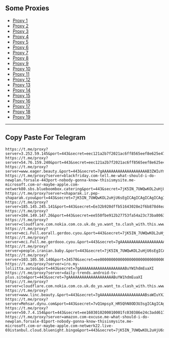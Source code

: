 Some Proxies
---
- [Proxy 1](https://t.me/proxy?server=3.252.59.145&port=443&secret=eec121a2b7f2021ac6ff8565eef8e625e47777772e6c6f6f7065726674672e636f2e756b)
- [Proxy 2](https://t.me/proxy?server=54.76.159.240&port=443&secret=eec121a2b7f2021ac6ff8565eef8e625e47777772e6c6f6f7065726674672e636f2e756b)
- [Proxy 3](https://t.me/proxy?server=www.eager.beauty.&port=443&secret=7gAAAAAAAAAAAAAAAAAAAAB3ZWIuYmFsZS5pbw%3D%3D)
- [Proxy 4](https://t.me/proxy?server=blackfriday.com-tell.me-what-should-i-do-newplan.forsale-443port-nobody-gonna-know-thisismysite.me-microsoft.com-or-maybe-apple.com-netwerk80.sbs.blueboombox.catering&port=443&secret=7jK5IN_7UWQwKOL2uHjU6sEgICAgICAgICAgICAgICA)
- [Proxy 5](https://t.me/proxy?server=shaparak.ir.pep-shaparak.cyou&port=443&secret=7jK5IN_7UWQwKOL2uHjU6sEgICAgICAgICAgICAgICAg)
- [Proxy 6](https://t.me/proxy?server=185.145.245.141&port=443&secret=Ee32b920dffb51643028e2f6b878d4eac16d61696c2e676f6f6c652e746f6b686d65)
- [Proxy 7](https://t.me/proxy?server=104.149.147.26&port=443&secret=ee550fbe912b27753fa54a23c73ba806346d792e6972616e63656c6c2e6972)
- [Proxy 8](https://t.me/proxy?server=cloudflare.com.nokia.com.co.uk.do_yo.want_to.clash_with.this.www.microsoft.com.there_is_no.place_like.localhost.www.bing.com.count_with_me.cyou.com.now_sudo.rm_rf.ddns.net.we_are_here.again_to_fight.everyone.i_am.the_internet.special_wayi.monaserver.cfd.&port=443&secret=7jK5IN_7UWQwKOL2uHjU6sEgICAgICAgICAgICAgICA)
- [Proxy 9](https://t.me/proxy?server=mci.Full.eorall.gerdoo.cyou.&port=443&secret=7jK5IN_7UWQwKOL2uHjU6sEgICAgICAgICAgICAgICA)
- [Proxy 10](https://t.me/proxy?server=mci.Full.me.gerdooo.cyou.&port=443&secret=7gAAAAAAAAAAAAAAAAAAAABuYW1hdmEuaXI)
- [Proxy 11](https://t.me/proxy?server=people.iranian.baby.&port=443&secret=7jK5IN_7UWQwKOL2uHjU6sEgICAgICAgICAgICAgICA)
- [Proxy 12](https://t.me/proxy?server=103.105.50.140&port=34570&secret=ee000000000000000000000000000000006d79736f6e2e64756f6c696e676f2e636f6d)
- [Proxy 13](https://t.me/proxy?server=iro.my-loliitta.autos&port=443&secret=7gAAAAAAAAAAAAAAAAAAAABuYW1hdmEuaXI)
- [Proxy 14](https://t.me/proxy?server=daily-trends.android-tv-plus.site&port=443&secret=7gAAAAAAAAAAAAAAAAAAAABuYW1hdmEuaXI)
- [Proxy 15](https://t.me/proxy?server=cloudflare.com.nokia.com.co.uk.do_yo.want_to.clash_with.this.www.microsoft.com.there_is_no.place_like.localhost.www.bing.com.count_with_me.cyou.com.now_sudo.rm_rf.ddns.net.we_are_here.again_to_fight.everyone.i_am.the_internet.spece.onetop.monaserver.cfd.&port=443&secret=7jK5IN_7UWQwKOL2uHjU6sEgICAgICAgICAgICAgICA)
- [Proxy 16](https://t.me/proxy?server=www.linc.beauty.&port=443&secret=7gAAAAAAAAAAAAAAAAAAAABsaWIuYXJ2YW5jbG91ZC5jb20%3D)
- [Proxy 17](https://t.me/proxy?server=Mehsar.dynu.com&port=443&secret=7vQ1mpsyX_HR5QhN8OD3U3sgICAgICAgICAgICAgICA)
- [Proxy 18](https://t.me/proxy?server=50.7.4.154&port=443&secret=ee1603010200010001fc030386e24c3add6170706c652e636f6d)
- [Proxy 19](https://t.me/proxy?server=amazon.com-excuse.me-what-should-i-do-newplan.forsale-81port-nobody-gonna-know-thisismysite.me-microsoft.com-or-maybe-apple.com-netwerk22.live-69istanbul.cloud.bluenight.bingo&port=443&secret=7jK5IN_7UWQwKOL2uHjU6sEgICAgICAgICAgICAgICA)
---
Copy Paste For Telegram
---
```
https://t.me/proxy?server=3.252.59.145&port=443&secret=eec121a2b7f2021ac6ff8565eef8e625e47777772e6c6f6f7065726674672e636f2e756b
https://t.me/proxy?server=54.76.159.240&port=443&secret=eec121a2b7f2021ac6ff8565eef8e625e47777772e6c6f6f7065726674672e636f2e756b
https://t.me/proxy?server=www.eager.beauty.&port=443&secret=7gAAAAAAAAAAAAAAAAAAAAB3ZWIuYmFsZS5pbw%3D%3D
https://t.me/proxy?server=blackfriday.com-tell.me-what-should-i-do-newplan.forsale-443port-nobody-gonna-know-thisismysite.me-microsoft.com-or-maybe-apple.com-netwerk80.sbs.blueboombox.catering&port=443&secret=7jK5IN_7UWQwKOL2uHjU6sEgICAgICAgICAgICAgICA
https://t.me/proxy?server=shaparak.ir.pep-shaparak.cyou&port=443&secret=7jK5IN_7UWQwKOL2uHjU6sEgICAgICAgICAgICAgICAg
https://t.me/proxy?server=185.145.245.141&port=443&secret=Ee32b920dffb51643028e2f6b878d4eac16d61696c2e676f6f6c652e746f6b686d65
https://t.me/proxy?server=104.149.147.26&port=443&secret=ee550fbe912b27753fa54a23c73ba806346d792e6972616e63656c6c2e6972
https://t.me/proxy?server=cloudflare.com.nokia.com.co.uk.do_yo.want_to.clash_with.this.www.microsoft.com.there_is_no.place_like.localhost.www.bing.com.count_with_me.cyou.com.now_sudo.rm_rf.ddns.net.we_are_here.again_to_fight.everyone.i_am.the_internet.special_wayi.monaserver.cfd.&port=443&secret=7jK5IN_7UWQwKOL2uHjU6sEgICAgICAgICAgICAgICA
https://t.me/proxy?server=mci.Full.eorall.gerdoo.cyou.&port=443&secret=7jK5IN_7UWQwKOL2uHjU6sEgICAgICAgICAgICAgICA
https://t.me/proxy?server=mci.Full.me.gerdooo.cyou.&port=443&secret=7gAAAAAAAAAAAAAAAAAAAABuYW1hdmEuaXI
https://t.me/proxy?server=people.iranian.baby.&port=443&secret=7jK5IN_7UWQwKOL2uHjU6sEgICAgICAgICAgICAgICA
https://t.me/proxy?server=103.105.50.140&port=34570&secret=ee000000000000000000000000000000006d79736f6e2e64756f6c696e676f2e636f6d
https://t.me/proxy?server=iro.my-loliitta.autos&port=443&secret=7gAAAAAAAAAAAAAAAAAAAABuYW1hdmEuaXI
https://t.me/proxy?server=daily-trends.android-tv-plus.site&port=443&secret=7gAAAAAAAAAAAAAAAAAAAABuYW1hdmEuaXI
https://t.me/proxy?server=cloudflare.com.nokia.com.co.uk.do_yo.want_to.clash_with.this.www.microsoft.com.there_is_no.place_like.localhost.www.bing.com.count_with_me.cyou.com.now_sudo.rm_rf.ddns.net.we_are_here.again_to_fight.everyone.i_am.the_internet.spece.onetop.monaserver.cfd.&port=443&secret=7jK5IN_7UWQwKOL2uHjU6sEgICAgICAgICAgICAgICA
https://t.me/proxy?server=www.linc.beauty.&port=443&secret=7gAAAAAAAAAAAAAAAAAAAABsaWIuYXJ2YW5jbG91ZC5jb20%3D
https://t.me/proxy?server=Mehsar.dynu.com&port=443&secret=7vQ1mpsyX_HR5QhN8OD3U3sgICAgICAgICAgICAgICA
https://t.me/proxy?server=50.7.4.154&port=443&secret=ee1603010200010001fc030386e24c3add6170706c652e636f6d
https://t.me/proxy?server=amazon.com-excuse.me-what-should-i-do-newplan.forsale-81port-nobody-gonna-know-thisismysite.me-microsoft.com-or-maybe-apple.com-netwerk22.live-69istanbul.cloud.bluenight.bingo&port=443&secret=7jK5IN_7UWQwKOL2uHjU6sEgICAgICAgICAgICAgICA
```